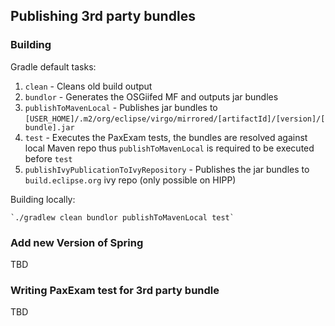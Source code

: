 ## Publishing 3rd party bundles

### Building 

Gradle default tasks:
 1. `clean` - Cleans old build output
 2. `bundlor` - Generates the OSGiifed MF and outputs jar bundles
 3. `publishToMavenLocal` - Publishes jar bundles to `[USER_HOME]/.m2/org/eclipse/virgo/mirrored/[artifactId]/[version]/[bundle].jar`
 4. `test` - Executes the PaxExam tests, the bundles are resolved against local Maven repo thus `publishToMavenLocal` is required to be executed before `test`
 5. `publishIvyPublicationToIvyRepository` - Publishes the jar bundles to `build.eclipse.org` ivy repo (only possible on HIPP)
 
Building locally:

    `./gradlew clean bundlor publishToMavenLocal test`

### Add new Version of Spring

TBD

### Writing PaxExam test for 3rd party bundle

TBD
